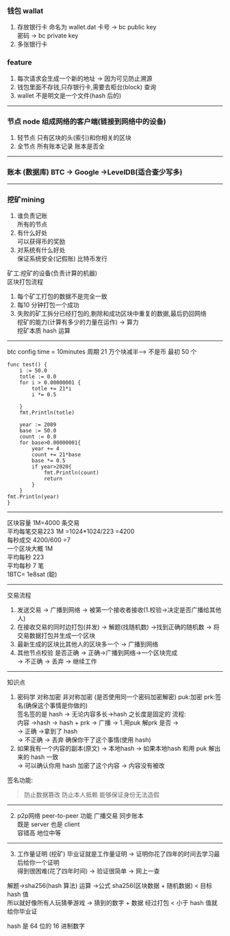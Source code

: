 ### 钱包 wallat
1. 存放银行卡  命名为 wallet.dat
	 卡号  ->    bc public key<br>
	 密码  ->    bc private key<br>
2. 多张银行卡<br>
### feature
1. 每次请求会生成一个新的地址 -> 因为可见防止溯源
2. 钱包里面不存钱,只存银行卡,需要去柜台(block) 查询
3. wallet 不是明文是一个文件(hash 后的) 
***
### 节点 node 组成网络的客户端(链接到网络中的设备)
1. 轻节点  只有区块的头(索引)和你相关的区块
2. 全节点 所有账本记录
	账本是否全   
***
### 账本 (数据库)  BTC -> Google ->LevelDB(适合查少写多)
--------
### 挖矿mining
1. 谁负责记账<br>
	所有的节点
2. 有什么好处<br>
	可以获得币的奖励
3. 对系统有什么好处<br>
	保证系统安全(记假账) 比特币发行  

矿工:挖矿的设备(负责计算的机器)<br>
区块打包流程
1. 每个矿工打包的数据不是完全一致<br>
2. 每10 分钟打包一个成功<br>
3. 失败的矿工拆分已经打包的,剔除和成功区块中重复的数据,最后扔回网络<br>
挖矿的能力(计算有多少的力量在运作) -> 算力<br>
挖矿本质 hash 运算<br>
--------
btc config
time = 10minutes
周期 21 万个块减半--> 不是币
最初 50 个
```
func test() {
	i := 50.0
	totle := 0.0
	for i > 0.00000001 {
		totle += 21*i
		i *= 0.5

	}
	fmt.Println(totle)

	year := 2009
	base := 50.0
	count := 0.0
	for base>0.00000001{
		year += 4
		count += 21*base
		base *= 0.5
		if year>2020{
			fmt.Println(count)
			return
		}
	}
fmt.Println(year)
}
```
--------
区块容量 1M=4000 条交易<br>
平均每笔交易223 1M =1024*1024/223 =4200<br>
每秒成交 4200/600 =7<br>
一个区块大概 1M<br>
平均每秒 223<br>
平均每秒 7 笔<br>
1BTC= 1e8sat (聪)<br>

-----
交易流程
1. 发送交易 -> 广播到网络 -> 被第一个接收者接收(1.校验->决定是否广播给其他人)
2. 在接收交易的同时边打包(并发) -> 解题(找随机数) ->找到正确的随机数 -> 将交易数据打包并生成一个区块
3. 最新生成的区块比其他人的区块多一个 -> 广播到网络
4. 其他节点校验 是否正确 -> 正确->广播到网络->一个区块完成 <br>
						 -> 不正确 -> 丢弃 -> 继续工作<br>

--------
知识点
1. 密码学 对称加密 非对称加密 (是否使用同一个密码加密解密)
puk:加密  prk:签名(确保这个事情是你做的)<br>
签名签的是 hash -> 无论内容多长->hash 之长度是固定的
流程:<br>
内容 ->hash -> hash + prk -> 广播 -> 1.用puk 解prk 是否 -> <br>
-> 正确 ->拿到了 hash<br>
-> 不正确 -> 丢弃
确保你干了这个事情(使用 hash)<br>
2. 如果我有一个内容的副本(原文) -> 本地hash -> 如果本地hash 和用 puk 解出来的 hash 一致<br>
-> 可以确认你用 hash 加密了这个内容 -> 内容没有被改<br>

签名功能:
> 防止数据篡改
> 防止本人抵赖
> 能够保证身份无法造假
--------
2. p2p网络 peer-to-peer
功能 广播交易 同步账本<br>
既是 server 也是 client<br>
容错高 地位中等 

--------
3. 工作量证明 (挖矿) 
毕业证就是工作量证明 -> 证明你花了四年的时间去学习最后给你一个证明<br>
得到很困难(花了四年时间) -> 验证很简单 -> 网上一查

解题->sha256(hash 算法) 运算 ->公式 sha256(区块数据 + 随机数据)  < 目标 hash 值<br>
所以就好像所有人玩猜拳游戏 -> 猜到的数字 + 数据 经过打包 < 小于 hash 值就给你毕业证<br>

hash 是 64 位的 16 进制数字<br>



	



